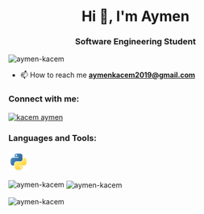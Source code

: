 <h1 align="center">Hi 👋, I'm Aymen</h1>
<h3 align="center">Software Engineering Student</h3>


<p align="left"> <img src="https://komarev.com/ghpvc/?username=aymen-kacem&label=Profile%20views&color=0e75b6&style=flat" alt="aymen-kacem" /> </p>

- 📫 How to reach me **aymenkacem2019@gmail.com**

<h3 align="left">Connect with me:</h3>
<p align="left">
<a href="https://www.linkedin.com/in/aymen-kacem-96b571291/" target="blank"><img align="center" src="https://raw.githubusercontent.com/rahuldkjain/github-profile-readme-generator/master/src/images/icons/Social/linked-in-alt.svg" alt="kacem aymen" height="30" width="40" /></a>
</p>

<h3 align="left">Languages and Tools:</h3>
<p align="left"> <a href="https://www.python.org" target="_blank" rel="noreferrer"> <img src="https://raw.githubusercontent.com/devicons/devicon/master/icons/python/python-original.svg" alt="python" width="40" height="40"/> </a> </p>

<p><img align="left" src="https://github-readme-stats.vercel.app/api/top-langs?username=aymen-kacem&show_icons=true&locale=en&layout=compact" alt="aymen-kacem" /></p>

<p>&nbsp;<img align="center" src="https://github-readme-stats.vercel.app/api?username=aymen-kacem&show_icons=true&locale=en" alt="aymen-kacem" /></p>

<p><img align="center" src="https://github-readme-streak-stats.herokuapp.com/?user=aymen-kacem&" alt="aymen-kacem" /></p>
